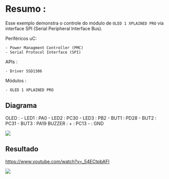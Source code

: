 # Resumo :

Esse exemplo demonstra o controle do módulo de `OLED 1 XPLAINED PRO`  via interface SPI (Serial Peripheral Interface Bus).

Periféricos uC:

    - Power Managment Controller (PMC)
    - Serial Protocol Interface (SPI)
 
APIs :

    - Driver SSD1306
 
Módulos : 

    - OLED 1 XPLAINED PRO

## Diagrama

OLED :
    - LED1 : PA0
    - LED2 : PC30
    - LED3 : PB2
    - BUT1 : PD28
    - BUT2 : PC31
    - BUT3 : PA19
BUZZER :
    + : PC13
    - : GND
    
![](diagrama.png)

## Resultado

https://www.youtube.com/watch?v=_54ECtpbAFI

![](final.jpeg)
